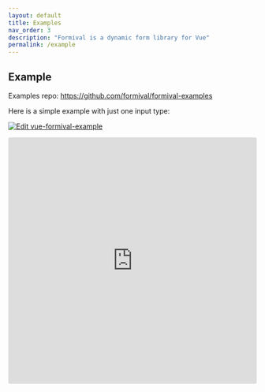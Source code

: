 ```yaml
---
layout: default
title: Examples
nav_order: 3
description: "Formival is a dynamic form library for Vue"
permalink: /example
---
```


## Example

Examples repo: https://github.com/formival/formival-examples

Here is a simple example with just one input type:

[![Edit vue-formival-example](https://codesandbox.io/static/img/play-codesandbox.svg)](https://codesandbox.io/s/heuristic-nightingale-2evdl?fontsize=14&hidenavigation=1&theme=dark)

<iframe src="https://codesandbox.io/embed/heuristic-nightingale-2evdl?fontsize=14&hidenavigation=1&theme=dark" style="width:100%; height:500px; border:0; border-radius: 4px; overflow:hidden;" title="vue-formival-example"></iframe>
